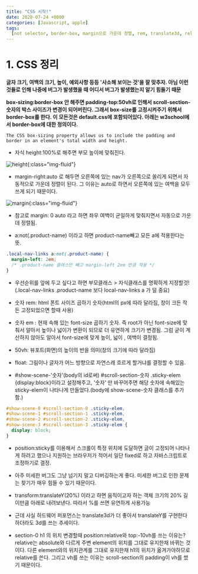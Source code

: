```yaml
---
title: "CSS 시작!"
date: 2020-07-24 +0800
categories: [Javascript, apple]
tags:
  [not selector, border-box, margin으로 가운데 정렬, rem, translate3d, relative]
---
```


# 1. CSS 정리

**글자 크기, 여백의 크기, 높이, 예외사항 등등 '사소해 보이는 것'을 잘 맞추자. 아님 이런것들로 인해 나중에 버그가 발생했을 때 어디서 버그가 발생했는지 알기 힘들기 때문**

**box-sizing:border-box 안 해주면 padding-top:50vh로 인해서 scroll-section-숫자의 박스 사이즈가 변경이 되어버린다. 그래서 box-size를 고정시켜주기 위해서 border-box를 한다. 이 모든것은 default.css에 포함되어있다. 아래는 w3school에서 border-box에 대한 정의이다.**

`The CSS box-sizing property allows us to include the padding and border in an element's total width and height.`

- 자식 height:100%로 해주면 부모 높이에 맞춰진다.

![height](https://yeonghunko.github.io/assets/img/apple_clone/height.gif){:class="img-fluid"}

- margin-right:auto 로 해두면 오른쪽에 있는 nav가 오른쪽으로 쏠리게 되면서 자동적으로 가운데 정렬이 된다. 그 이유는 auto로 하면서 오른쪽에 있는 여백을 모두 쓰게 되기 때문이다.

![margin](https://yeonghunko.github.io/assets/img/apple_clone/margin.gif){:class="img-fluid"}

- 참고로 margin: 0 auto 라고 하면 좌우 여백이 균일하게 맞춰지면서 자동으로 가운데 정렬됨.

- a:not(.product-name) 이라고 하면 product-name빼고 모든 a에 적용한다는 뜻.

```css
.local-nav-links a:not(.product-name) {
  margin-left: 2em;
  /* .product-name 클래스만 빼고 margin-left 2em 만큼 적용 */
}
```

- 우선순위를 앞에 두고 싶다고 하면 부모클래스 > 자식클래스를 명확하게 지정할것! (.local-nav-links .product-name 보다 local-nav-links a 가 덜 중요)

- 숫자 rem: html 폰트 사이즈 곱하기 숫자(html의 px에 따라 달라짐, 창이 크든 작든 고정되었으면 할때 사용)

- 숫자 em : 현재 속해 있는 font-size 곱하기 숫자. 즉 root가 아닌 font-size에 맞춰서 알아서 높이나 넓이가 변환이 되므로 더 유연하게 크기가 변경됨. 그럼 굳이 계산하지 않아도 알아서 font-size에 맞게 높이, 넓이 , 여백이 결정됨.

- 50vh: 뷰포트(화면)의 높이의 반을 의미(창의 크기에 따라 달라짐)

- float: 그림이나 글자가 어느 방향으로 자연스레 흐르게 할거냐를 결정할 수 있음.

- #show-scene-'숫자'(body의 id로써) #scroll-section-숫자 .sticky-elem {display:block}이라고 설정해주고, '숫자' 만 바꾸어주면 해당 숫자에 속해있는 sticky-elem이 나타나게 만들었다.(body에 show-scene-숫자 클래스를 추가함.)

```css
#show-scene-0 #scroll-section-0 .sticky-elem,
#show-scene-1 #scroll-section-1 .sticky-elem,
#show-scene-2 #scroll-section-2 .sticky-elem,
#show-scene-3 #scroll-section-3 .sticky-elem {
  display: block;
}
```

- position:sticky를 이용해서 스크롤이 특정 위치에 도달하면 글이 고정되어 나타나게 하려고 했으나 지원하는 브라우저가 적어서 일단 fixed로 하고 자바스크립트로 조정하기로 결정.

- 아주 미세한 버그도 그냥 넘기지 말고 디버깅하는게 좋다. 미세한 버그로 인한 문제는 찾기가 매우 힘들 수 있기 때문이다.

- transform:translateY(20%) 이라고 하면 움직이고자 하는 객체 크기의 20% 길이만큼 아래로 내려보낸다. 따라서 %를 쓰면 유연하게 사용가능

- 근데 사실 하드웨어 퍼포먼스는 translate3d가 더 좋아서 translateY를 구현한다하더라도 3d를 쓰는 추세이다.

- section-0 h1 의 위치 변경할때 position:relative와 top:-10vh를 쓰는 이유는? relative는 absolute와 다르게 주변 element의 위치를 그대로 유지한채 바뀌는 것이다. 다른 element와의 위치관계를 그대로 유지한채 h1의 위치가 옮겨가야하므로 relative를 쓴다. 그리고 vh를 쓰는 이유는 scroll-section의 padding이 vh를 썼기 때문이다.
